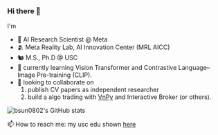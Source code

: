 ### Hi there 👋

I'm

- 🔭 AI Research Scientist @ Meta
- 🫂 Meta Reality Lab, AI Innovation Center (MRL AICC)
- 🐿️ M.S., Ph.D @ USC
- 🌱 currently learning Vision Transformer and Contrastive Language–Image Pre-training (CLIP). 
- 👯 looking to collaborate on 
  1. publish CV papers as independent researcher
  2. build a algo trading with [VnPy](https://github.com/vnpy/vnpy) and Interactive Broker (or others).

![bsun0802's GitHub stats](https://github-readme-stats.vercel.app/api?username=bsun0802&theme=buefy&show_icons=true)


📫 How to reach me: my usc edu shown [here](https://bsun0802.github.io/)
